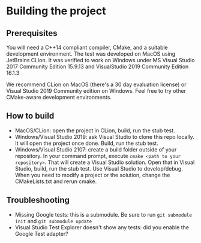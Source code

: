 # Building the project
## Prerequisites
You will need a C++14 compliant compiler, CMake, and a suitable development environment. The test was developed on MacOS using JetBrains CLion. It was verified to work on Windows under MS Visual Studio 2017 Community Edition 15.9.13 and VisualStudio 2019 Community Edition 16.1.3

We recommend CLion on MacOS (there's a 30 day evaluation license) or Visual Studio 2019 Community edition on Windows. Feel free to try other CMake-aware development environments.
## How to build
* MacOS/CLion: open the project in CLion, build, run the stub test.
* Windows/Visual Studio 2019: ask Visual Studio to clone this repo locally. It will open the project once done. Build, run the stub test.
* Windows/Visual Studio 2107: create a build folder outside of your repository. In your command prompt, execute ``cmake <path to your repository>``. That will create a Visual Studio solution. Open that in Visual Studio, build, run the stub test. Use Visual Studio to develop/debug. When you need to modify a project or the solution, change the CMakeLists.txt and rerun cmake.
## Troubleshooting
* Missing Google tests: this is a submodule. Be sure to run ``git submodule init`` and ``git submodule update``
* Visual Studio Test Explorer doesn't show any tests: did you enable the Google Test adapter?
